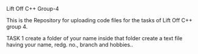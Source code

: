 Lift Off C++
Group-4

This is the Repository for uploading code files for the tasks of Lift Off C++ group 4.

TASK 1
create a folder of your name 
inside that folder create a text file having your name, redg. no., branch and hobbies..
